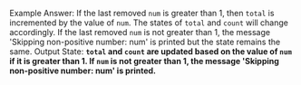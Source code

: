 Example Answer:
If the last removed `num` is greater than 1, then `total` is incremented by the value of `num`. The states of `total` and `count` will change accordingly. If the last removed `num` is not greater than 1, the message 'Skipping non-positive number: num' is printed but the state remains the same.
Output State: **`total` and `count` are updated based on the value of `num` if it is greater than 1. If `num` is not greater than 1, the message 'Skipping non-positive number: num' is printed.**